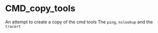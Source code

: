 # CMD_copy_tools
An attempt to create a copy of the cmd tools
The ```ping```, ```nslookup``` and the ```tracert```
